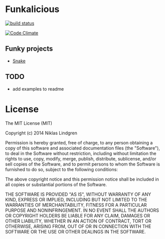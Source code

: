 # Funkalicious

[![build status](https://secure.travis-ci.org/nikcorg/funcalicious.png)](http://travis-ci.org/nikcorg/funcalicious)

[![Code Climate](https://codeclimate.com/github/nikcorg/funcalicious/badges/gpa.svg)](https://codeclimate.com/github/nikcorg/funcalicious)

## Funky projects

- [Snake](https://github.com/nikcorg/snake)

## TODO

- add examples to readme

# License

The MIT License (MIT)

Copyright (c) 2014 Niklas Lindgren

Permission is hereby granted, free of charge, to any person obtaining a copy
of this software and associated documentation files (the "Software"), to deal
in the Software without restriction, including without limitation the rights
to use, copy, modify, merge, publish, distribute, sublicense, and/or sell
copies of the Software, and to permit persons to whom the Software is
furnished to do so, subject to the following conditions:

The above copyright notice and this permission notice shall be included in
all copies or substantial portions of the Software.

THE SOFTWARE IS PROVIDED "AS IS", WITHOUT WARRANTY OF ANY KIND, EXPRESS OR
IMPLIED, INCLUDING BUT NOT LIMITED TO THE WARRANTIES OF MERCHANTABILITY,
FITNESS FOR A PARTICULAR PURPOSE AND NONINFRINGEMENT. IN NO EVENT SHALL THE
AUTHORS OR COPYRIGHT HOLDERS BE LIABLE FOR ANY CLAIM, DAMAGES OR OTHER
LIABILITY, WHETHER IN AN ACTION OF CONTRACT, TORT OR OTHERWISE, ARISING FROM,
OUT OF OR IN CONNECTION WITH THE SOFTWARE OR THE USE OR OTHER DEALINGS IN
THE SOFTWARE.
